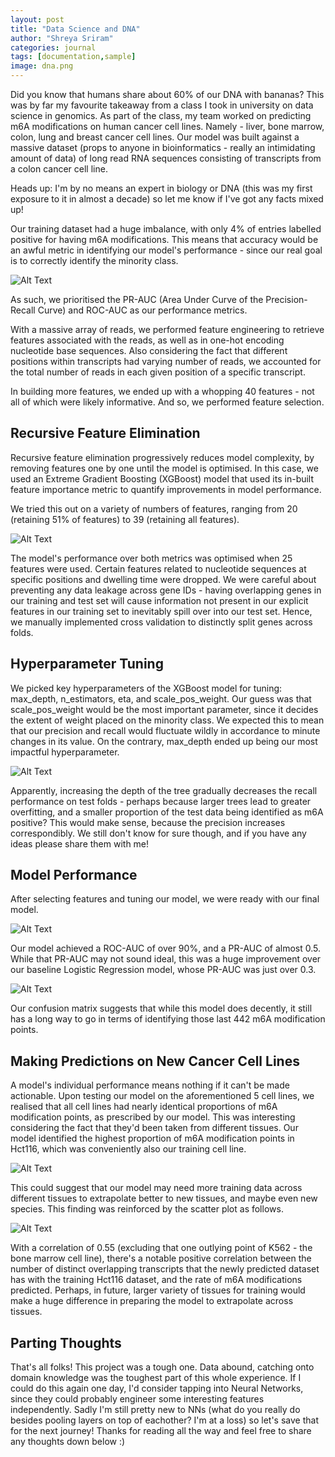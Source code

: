 ```yaml
---
layout: post
title: "Data Science and DNA"
author: "Shreya Sriram"
categories: journal
tags: [documentation,sample]
image: dna.png
---
```


Did you know that humans share about 60% of our DNA with bananas? This was by far my favourite takeaway from a class I took in university on data science in genomics. As part of the class, my team worked on predicting m6A modifications on human cancer cell lines. Namely - liver, bone marrow, colon, lung and breast cancer cell lines. Our model was built against a massive dataset (props to anyone in bioinformatics - really an intimidating amount of data) of long read RNA sequences consisting of transcripts from a colon cancer cell line.

Heads up: I'm by no means an expert in biology or DNA (this was my first exposure to it in almost a decade) so let me know if I've got any facts mixed up!

Our training dataset had a huge imbalance, with only 4% of entries labelled positive for having m6A modifications. This means that accuracy would be an awful metric in identifying our model's performance - since our real goal is to correctly identify the minority class.

![Alt Text](/assets/img/label_ratio.png)

As such, we prioritised the PR-AUC (Area Under Curve of the Precision-Recall Curve) and ROC-AUC as our performance metrics.

With a massive array of reads, we performed feature engineering to retrieve features associated with the reads, as well as in one-hot encoding nucleotide base sequences. Also considering the fact that different positions within transcripts had varying number of reads, we accounted for the total number of reads in each given position of a specific transcript.

In building more features, we ended up with a whopping 40 features - not all of which were likely informative. And so, we performed feature selection.

## Recursive Feature Elimination

Recursive feature elimination progressively reduces model complexity, by removing features one by one until the model is optimised. In this case, we used an Extreme Gradient Boosting (XGBoost) model that used its in-built feature importance metric to quantify improvements in model performance.

We tried this out on a variety of numbers of features, ranging from 20 (retaining 51% of features) to 39 (retaining all features).

![Alt Text](/assets/img/rfe-num-features.png)

The model's performance over both metrics was optimised when 25 features were used. Certain features related to nucleotide sequences at specific positions and dwelling time were dropped. We were careful about preventing any data leakage across gene IDs - having overlapping genes in our training and test set will cause information not present in our explicit features in our training set to inevitably spill over into our test set. Hence, we manually implemented cross validation to distinctly split genes across folds.

## Hyperparameter Tuning

We picked key hyperparameters of the XGBoost model for tuning: max_depth, n_estimators, eta, and scale_pos_weight. Our guess was that scale_pos_weight would be the most important parameter, since it decides the extent of weight placed on the minority class. We expected this to mean that our precision and recall would fluctuate wildly in accordance to minute changes in its value. On the contrary, max_depth ended up being our most impactful hyperparameter.

![Alt Text](/assets/img/max_depth.png)

Apparently, increasing the depth of the tree gradually decreases the recall performance on test folds - perhaps because larger trees lead to greater overfitting, and a smaller proportion of the test data being identified as m6A positive? This would make sense, because the precision increases correspondibly. We still don't know for sure though, and if you have any ideas please share them with me!

## Model Performance

After selecting features and tuning our model, we were ready with our final model. 

![Alt Text](/assets/img/final.png)

Our model achieved a ROC-AUC of over 90%, and a PR-AUC of almost 0.5. While that PR-AUC may not sound ideal, this was a huge improvement over our baseline Logistic Regression model, whose PR-AUC was just over 0.3.

![Alt Text](/assets/img/cm-final.png)

Our confusion matrix suggests that while this model does decently, it still has a long way to go in terms of identifying those last 442 m6A modification points.

## Making Predictions on New Cancer Cell Lines

A model's individual performance means nothing if it can't be made actionable. Upon testing our model on the aforementioned 5 cell lines, we realised that all cell lines had nearly identical proportions of m6A modification points, as prescribed by our model. This was interesting considering the fact that they'd been taken from different tissues. Our model identified the highest proportion of m6A modification points in Hct116, which was conveniently also our training cell line. 

![Alt Text](/assets/img/piechart.png)

This could suggest that our model may need more training data across different tissues to extrapolate better to new tissues, and maybe even new species. This finding was reinforced by the scatter plot as follows.

![Alt Text](/assets/img/corr_overlap.png)

With a correlation of 0.55 (excluding that one outlying point of K562 - the bone marrow cell line), there's a notable positive correlation between the number of distinct overlapping transcripts that the newly predicted dataset has with the training Hct116 dataset, and the rate of m6A modifications predicted. Perhaps, in future, larger variety of tissues for training would make a huge difference in preparing the model to extrapolate across tissues.

## Parting Thoughts

That's all folks! This project was a tough one. Data abound, catching onto domain knowledge was the toughest part of this whole experience. If I could do this again one day, I'd consider tapping into Neural Networks, since they could probably engineer some interesting features independently. Sadly I'm still pretty new to NNs (what do you really do besides pooling layers on top of eachother? I'm at a loss) so let's save that for the next journey! Thanks for reading all the way and feel free to share any thoughts down below :)
